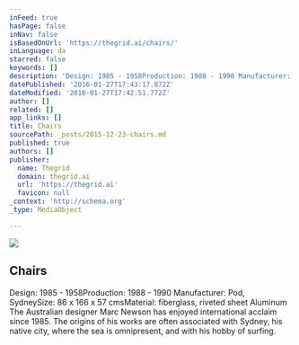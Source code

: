 ```yaml
---
inFeed: true
hasPage: false
inNav: false
isBasedOnUrl: 'https://thegrid.ai/chairs/'
inLanguage: da
starred: false
keywords: []
description: 'Design: 1985 - 1958Production: 1988 - 1990 Manufacturer: Pod, SydneySize: 86 x 166 x 57 cmsMaterial: fiberglass, riveted sheet Aluminum The Australian designer Marc Newson has enjoyed international acclaim since 1985. The origins of his works are often associated with Sydney, his native city, where the sea is omnipresent, and with his hobby of surfing.'
datePublished: '2016-01-27T17:43:17.872Z'
dateModified: '2016-01-27T17:42:51.772Z'
author: []
related: []
app_links: []
title: Chairs
sourcePath: _posts/2015-12-23-chairs.md
published: true
authors: []
publisher:
  name: Thegrid
  domain: thegrid.ai
  url: 'https://thegrid.ai'
  favicon: null
_context: 'http://schema.org'
_type: MediaObject

---
```

![](https://the-grid-user-content.s3-us-west-2.amazonaws.com/9983170e-8ce7-4e3a-b3b0-1ffd1a16ad02.jpg)

<article style=""><h1>Chairs</h1><p>Design: 1985 - 1958Production: 1988 - 1990 Manufacturer: Pod, SydneySize: 86 x 166 x 57 cmsMaterial: fiberglass, riveted sheet Aluminum The Australian designer Marc Newson has enjoyed international acclaim since 1985. The origins of his works are often associated with Sydney, his native city, where the sea is omnipresent, and with his hobby of surfing.</p></article>
